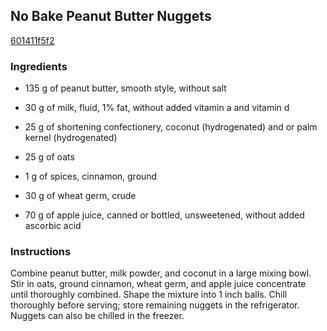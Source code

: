 ## No Bake Peanut Butter Nuggets

[601411f5f2](http://www.food.com/recipe/no-bake-peanut-butter-nuggets-390616)

### Ingredients

 - 135 g of peanut butter, smooth style, without salt

 - 30 g of milk, fluid, 1% fat, without added vitamin a and vitamin d

 - 25 g of shortening confectionery, coconut (hydrogenated) and or palm kernel (hydrogenated)

 - 25 g of oats

 - 1 g of spices, cinnamon, ground

 - 30 g of wheat germ, crude

 - 70 g of apple juice, canned or bottled, unsweetened, without added ascorbic acid

### Instructions

Combine peanut butter, milk powder, and coconut in a large mixing bowl. Stir in oats, ground cinnamon, wheat germ, and apple juice concentrate until thoroughly combined. Shape the mixture into 1 inch balls. Chill thoroughly before serving; store remaining nuggets in the refrigerator. Nuggets can also be chilled in the freezer.